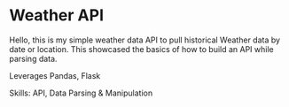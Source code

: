 # Weather API

Hello, this is my simple weather data API to pull historical Weather data by date or location.
This showcased the basics of how to build an API while parsing data.

Leverages Pandas, Flask

Skills: API, Data Parsing & Manipulation